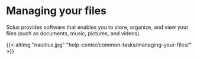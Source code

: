 # Managing your files

Solus provides software that enables you to store, organize, and view your files (such as documents, music, pictures, and videos).

{{< altimg "nautilus.jpg" "help-center/common-tasks/managing-your-files/" >}}
